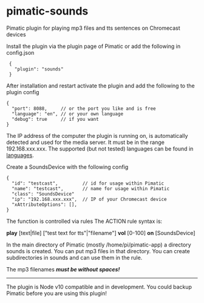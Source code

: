 # pimatic-sounds
Pimatic plugin for playing mp3 files and tts sentences on Chromecast devices

Install the plugin via the plugin page of Pimatic or add the following in config.json
```
 {
   "plugin": "sounds"
 }
```
After installation and restart activate the plugin and add the following to the plugin config
```
{
  "port": 8088,     // or the port you like and is free
  "language": "en", // or your own language
  "debug": true     // if you want
}

```
The IP address of the computer the plugin is running on, is automatically detected and used for the media server. It must be in the range 192.168.xxx.xxx.
The supported (but not tested) languages can be found in  [languages](https://github.com/bertreb/pimatic-sounds/blob/master/languages).

Create a SoundsDevice with the following config

```
{
  "id": "testcast",         // id for usage within Pimatic
  "name": "testcast",       // name for usage within Pimatic
  "class": "SoundsDevice"
  "ip": "192.168.xxx.xxx",  // IP of your Chromecast device
  "xAttributeOptions": [],
}
```

The function is controlled via rules
The ACTION rule syntax is:

**play** [text|file] ["test text for tts"|"filename"] **vol** [0-100] **on** [SoundsDevice]

In the main directory of Pimatic (mostly /home/pi/pimatic-app) a directory sounds is created. You can put mp3 files in that directory. You can create subdirectories in sounds and can use them in the rule.

The mp3 filenames ***must be without spaces!***

----
The plugin is Node v10 compatible and in development. You could backup Pimatic before you are using this plugin!
